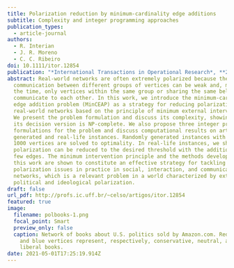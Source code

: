 ```yaml
---
title: Polarization reduction by minimum-cardinality edge additions
subtitle: Complexity and integer programming approaches
publication_types:
  - article-journal
authors:
  - R. Interian
  - J. R. Moreno
  - C. C. Ribeiro
doi: 10.1111/itor.12854
publication: "*International Transactions in Operational Research*, **28**:1242-1264"
abstract: Real-world networks are often extremely polarized because the
  communication between different groups of vertices can be weak and, most of
  the time, only vertices within the same group or sharing the same beliefs
  communicate to each other. In this work, we introduce the minimum-cardinality
  edge addition problem (MinCEAP) as a strategy for reducing polarization in
  real-world networks based on the principle of minimum external interventions.
  We present the problem formulation and discuss its complexity, showing that
  its decision version is NP-complete. We also propose three integer programming
  formulations for the problem and discuss computational results on artificially
  generated and real-life instances. Randomly generated instances with up to
  1000 vertices are solved to optimality. In real-life instances, we show that
  polarization can be reduced to the desired threshold with the addition of a
  few edges. The minimum intervention principle and the methods developed in
  this work are shown to constitute an effective strategy for tackling
  polarization issues in practice in social, interaction, and communication
  networks, which is a relevant problem in a world characterized by extreme
  political and ideological polarization.
draft: false
url_pdf: http://profs.ic.uff.br/~celso/artigos/itor.12854
featured: true
image:
  filename: polbooks-1.png
  focal_point: Smart
  preview_only: false
  caption: Network of books about U.S. politics sold by Amazon.com. Red, green,
    and blue vertices represent, respectively, conservative, neutral, and
    liberal books.
date: 2021-05-01T17:25:19.914Z
---
```

